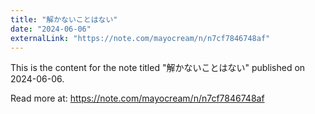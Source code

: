 ```yaml
---
title: "解かないことはない"
date: "2024-06-06"
externalLink: "https://note.com/mayocream/n/n7cf7846748af"
---
```


This is the content for the note titled "解かないことはない" published on 2024-06-06.

Read more at: https://note.com/mayocream/n/n7cf7846748af
